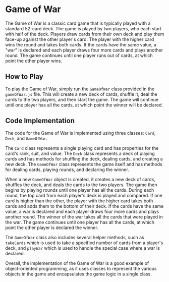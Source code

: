 # Game of War

The Game of War is a classic card game that is typically played with a standard 52-card deck. The game is played by two players, who each start with half of the deck. Players draw cards from their own deck and play them face-up against the other player's card. The player with the higher card wins the round and takes both cards. If the cards have the same value, a "war" is declared and each player draws four more cards and plays another round. The game continues until one player runs out of cards, at which point the other player wins.

## How to Play

To play the Game of War, simply run the `GameOfWar` class provided in the `gameOfWar.js` file. This will create a new deck of cards, shuffle it, deal the cards to the two players, and then start the game. The game will continue until one player has all the cards, at which point the winner will be declared.

## Code Implementation

The code for the Game of War is implemented using three classes: `Card`, `Deck`, and `GameOfWar`. 

The `Card` class represents a single playing card and has properties for the card's rank, suit, and value. The `Deck` class represents a deck of playing cards and has methods for shuffling the deck, dealing cards, and creating a new deck. The `GameOfWar` class represents the game itself and has methods for dealing cards, playing rounds, and declaring the winner.

When a new `GameOfWar` object is created, it creates a new deck of cards, shuffles the deck, and deals the cards to the two players. The game then begins by playing rounds until one player has all the cards. During each round, the top card from each player's deck is played and compared. If one card is higher than the other, the player with the higher card takes both cards and adds them to the bottom of their deck. If the cards have the same value, a war is declared and each player draws four more cards and plays another round. The winner of the war takes all the cards that were played in the war. The game continues until one player has all the cards, at which point the other player is declared the winner.

The `GameOfWar` class also includes several helper methods, such as `takeCards` which is used to take a specified number of cards from a player's deck, and `playWar` which is used to handle the special case where a war is declared. 

Overall, the implementation of the Game of War is a good example of object-oriented programming, as it uses classes to represent the various objects in the game and encapsulates the game logic in a single class.
